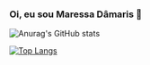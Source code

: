### Oi, eu sou Maressa Dâmaris 👋

<!--
**MaressaD/MaressaD** is a ✨ _special_ ✨ repository because its `README.md` (this file) appears on your GitHub profile.

Here are some ideas to get you started:

- 🔭 I’m currently working on ...
- 🌱 I’m currently learning ...
- 👯 I’m looking to collaborate on ...
- 🤔 I’m looking for help with ...
- 💬 Ask me about ...
- 📫 How to reach me: ...
- 😄 Pronouns: ...
- ⚡ Fun fact: ...
-->
![Anurag's GitHub stats](https://github-readme-stats.vercel.app/api?username=MaressaD&show_icons=true&theme=dracula)

[![Top Langs](https://github-readme-stats.vercel.app/api/top-langs/?username=MaressaD&layout=compact&theme=dracula)](https://github.com/MaressaD/github-readme-stats)
